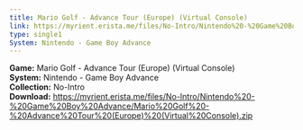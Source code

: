 ```yaml
---
title: Mario Golf - Advance Tour (Europe) (Virtual Console)
link: https://myrient.erista.me/files/No-Intro/Nintendo%20-%20Game%20Boy%20Advance/Mario%20Golf%20-%20Advance%20Tour%20(Europe)%20(Virtual%20Console).zip
type: single1
System: Nintendo - Game Boy Advance
---
```

<b>Game:</b> Mario Golf - Advance Tour (Europe) (Virtual Console)<br>
<b>System:</b> Nintendo - Game Boy Advance<br>
<b>Collection:</b> No-Intro<br>
<b>Download:</b> https://myrient.erista.me/files/No-Intro/Nintendo%20-%20Game%20Boy%20Advance/Mario%20Golf%20-%20Advance%20Tour%20(Europe)%20(Virtual%20Console).zip